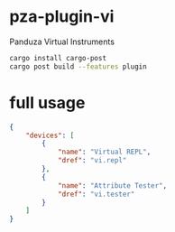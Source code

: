 # pza-plugin-vi
Panduza Virtual Instruments

```bash
cargo install cargo-post
cargo post build --features plugin
```




# full usage


```json
{
    "devices": [
        {
            "name": "Virtual REPL",
            "dref": "vi.repl"
        },
        {
            "name": "Attribute Tester",
            "dref": "vi.tester"
        }
    ]
}
```
